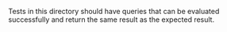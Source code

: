 Tests in this directory should have queries that can be evaluated successfully and return the same result as the 
expected result.